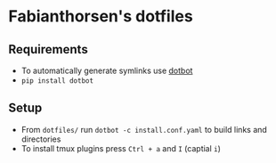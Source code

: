 # Fabianthorsen's dotfiles
## Requirements
- To automatically generate symlinks use [dotbot](https://github.com/anishathalye/dotbot)
- `pip install dotbot`

## Setup
- From `dotfiles/` run `dotbot -c install.conf.yaml` to build links and directories
- To install tmux plugins press `Ctrl + a` and `I` (captial `i`)
